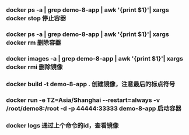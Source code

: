 ### docker ps -a | grep demo-8-app | awk '{print $1}'| xargs docker stop 停止容器
### docker ps -a | grep demo-8-app | awk '{print $1}'| xargs docker rm 删除容器
### docker images -a | grep demo-8-app | awk '{print $1}'| xargs docker rmi 删除镜像
### docker build -t demo-8-app .    创建镜像，注意最后的标点符号
### docker run -e TZ=Asia/Shanghai --restart=always -v /root/demo8:/root -d -p 44444:33333 demo-8-app  启动容器
### docker logs  通过上个命令的id，查看镜像